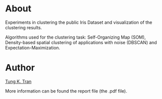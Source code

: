# About

Experiments in clustering the public Iris Dataset and visualization of the clustering results.

Algorithms used for the clustering task: Self-Organizing Map (SOM), Density-based spatial clustering of applications with noise (DBSCAN) and Expectation-Maximization.

# Author
[Tung K. Tran](https://github.com/KhanhTungTran)

More information can be found the report file (the .pdf file).
